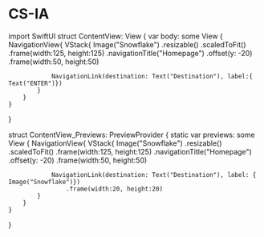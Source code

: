 # CS-IA
import SwiftUI
struct ContentView: View {
    var body: some View {
        NavigationView{
            VStack{
                Image("Snowflake")
                    .resizable()
                    .scaledToFit()
                    .frame(width:125, height:125)
                    .navigationTitle("Homepage")
                    .offset(y: -20)
                    .frame(width:50, height:50)
                
                NavigationLink(destination: Text("Destination"), label:{ Text("ENTER")})
            }
        }
    }
}
      
        

struct ContentView_Previews: PreviewProvider {
    static var previews: some View {
        NavigationView{
            VStack{
                Image("Snowflake")
                    .resizable()
                    .scaledToFit()
                    .frame(width:125, height:125)
                    .navigationTitle("Homepage")
                    .offset(y: -20)
                    .frame(width:50, height:50)
                
                NavigationLink(destination: Text("Destination"), label: { Image("Snowflake")})
                    .frame(width:20, height:20)
            }
        }
    }
}








